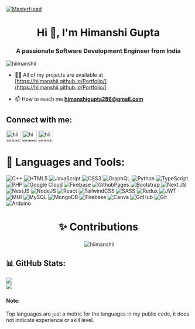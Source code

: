 [![MasterHead](https://media2.giphy.com/media/v1.Y2lkPTc5MGI3NjExNmJjNXExOXI1bGVxbWo1c3ZyNm8yaDh1bnNlNDY5bDRmenZxdTRnYiZlcD12MV9naWZzX3NlYXJjaCZjdD1n/1GEATImIxEXVR79Dhk/200.webp)](https://hiimanshii.github.io/Portfolio/)
<h1 align="center">Hi 👋, I'm Himanshi Gupta</h1>

<h3 align="center">A passionate Software Development Engineer from India</h3>
<p align="left"> <img src="https://komarev.com/ghpvc/?username=hiimanshii&label=Profile%20views&color=0e75b6&style=flat" alt="hiimanshii" /> </p>

- 👨‍💻 All of my projects are available at [https://hiimanshii.github.io/Portfolio/](https://hiimanshii.github.io/Portfolio/)

- 📫 How to reach me **himanshigupta286@gmail.com**


## Connect with me:
<p align="left">
<a href="https://twitter.com/hiimanshii444" target="blank"><img align="center" src="https://raw.githubusercontent.com/rahuldkjain/github-profile-readme-generator/master/src/images/icons/Social/twitter.svg" alt="hiimanshii444" height="30" width="40" /></a>
<a href="https://linkedin.com/in/himanshi-gupta-" target="blank"><img align="center" src="https://raw.githubusercontent.com/rahuldkjain/github-profile-readme-generator/master/src/images/icons/Social/linked-in-alt.svg" alt="himanshi-gupta-" height="30" width="40" /></a>
<a href="https://instagram.com/hiimanshii._" target="blank"><img align="center" src="https://raw.githubusercontent.com/rahuldkjain/github-profile-readme-generator/master/src/images/icons/Social/instagram.svg" alt="hiimanshii._" height="30" width="40" /></a>
</p>

# 🚀 Languages and Tools:
![C++](https://img.shields.io/badge/c++-%2300599C.svg?style=for-the-badge&logo=c%2B%2B&logoColor=white) ![HTML5](https://img.shields.io/badge/html5-%23E34F26.svg?style=for-the-badge&logo=html5&logoColor=white) ![JavaScript](https://img.shields.io/badge/javascript-%23323330.svg?style=for-the-badge&logo=javascript&logoColor=%23F7DF1E) ![CSS3](https://img.shields.io/badge/css3-%231572B6.svg?style=for-the-badge&logo=css3&logoColor=white) ![GraphQL](https://img.shields.io/badge/-GraphQL-E10098?style=for-the-badge&logo=graphql&logoColor=white) ![Python](https://img.shields.io/badge/python-3670A0?style=for-the-badge&logo=python&logoColor=ffdd54) ![TypeScript](https://img.shields.io/badge/typescript-%23007ACC.svg?style=for-the-badge&logo=typescript&logoColor=white) ![PHP](https://img.shields.io/badge/php-%23777BB4.svg?style=for-the-badge&logo=php&logoColor=white) ![Google Cloud](https://img.shields.io/badge/GoogleCloud-%234285F4.svg?style=for-the-badge&logo=google-cloud&logoColor=white) ![Firebase](https://img.shields.io/badge/firebase-%23039BE5.svg?style=for-the-badge&logo=firebase) ![GithubPages](https://img.shields.io/badge/github%20pages-121013?style=for-the-badge&logo=github&logoColor=white) ![Bootstrap](https://img.shields.io/badge/bootstrap-%238511FA.svg?style=for-the-badge&logo=bootstrap&logoColor=white) ![Next JS](https://img.shields.io/badge/Next-black?style=for-the-badge&logo=next.js&logoColor=white) ![NestJS](https://img.shields.io/badge/nestjs-%23E0234E.svg?style=for-the-badge&logo=nestjs&logoColor=white) ![NodeJS](https://img.shields.io/badge/node.js-6DA55F?style=for-the-badge&logo=node.js&logoColor=white) ![React](https://img.shields.io/badge/react-%2320232a.svg?style=for-the-badge&logo=react&logoColor=%2361DAFB) ![TailwindCSS](https://img.shields.io/badge/tailwindcss-%2338B2AC.svg?style=for-the-badge&logo=tailwind-css&logoColor=white) ![SASS](https://img.shields.io/badge/SASS-hotpink.svg?style=for-the-badge&logo=SASS&logoColor=white) ![Redux](https://img.shields.io/badge/redux-%23593d88.svg?style=for-the-badge&logo=redux&logoColor=white) ![JWT](https://img.shields.io/badge/JWT-black?style=for-the-badge&logo=JSON%20web%20tokens) ![MUI](https://img.shields.io/badge/MUI-%230081CB.svg?style=for-the-badge&logo=mui&logoColor=white) ![MySQL](https://img.shields.io/badge/mysql-4479A1.svg?style=for-the-badge&logo=mysql&logoColor=white) ![MongoDB](https://img.shields.io/badge/MongoDB-%234ea94b.svg?style=for-the-badge&logo=mongodb&logoColor=white) ![Firebase](https://img.shields.io/badge/firebase-a08021?style=for-the-badge&logo=firebase&logoColor=ffcd34) ![Canva](https://img.shields.io/badge/Canva-%2300C4CC.svg?style=for-the-badge&logo=Canva&logoColor=white) ![GitHub](https://img.shields.io/badge/github-%23121011.svg?style=for-the-badge&logo=github&logoColor=white) ![Git](https://img.shields.io/badge/git-%23F05033.svg?style=for-the-badge&logo=git&logoColor=white) ![Arduino](https://img.shields.io/badge/-Arduino-00979D?style=for-the-badge&logo=Arduino&logoColor=white) 

<h1 align="center">✨ Contributions</h1>
<p align="center">&nbsp;<img align="center" src="https://github-readme-streak-stats.herokuapp.com/?user=hiimanshii&theme=neon&hide_border=true" alt="hiimanshii" /></p>


## 📊 GitHub Stats:
![](https://github-readme-stats.vercel.app/api?username=hiimanshii&theme=neon&hide_border=true&include_all_commits=true&count_private=false)<br/>
![](https://github-readme-stats.vercel.app/api/top-langs/?username=hiimanshii&theme=neon&hide_border=true&include_all_commits=true&count_private=false&layout=compact)

<h5><h4>Note:</h4>Top languages are just a metric for the languages in my public code, it does not indicate experience or skill level.</h5>

<!-- Proudly created with GPRM ( https://gprm.itsvg.in ) -->


